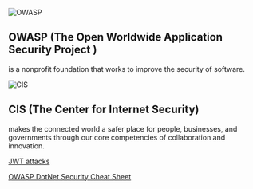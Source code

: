 ![OWASP](https://owasp.org/assets/images/logo.png)
## OWASP (The Open Worldwide Application Security Project )
is a nonprofit foundation that works to improve the security of software.

![CIS](https://www.cisecurity.org/-/jssmedia/project/cisecurity/cisecurity/data/media/img/uploads/2018/10/2.png)
## CIS (The Center for Internet Security)
makes the connected world a safer place for people, businesses, and governments through our core competencies of collaboration and innovation.

[JWT attacks](https://portswigger.net/web-security/jwt)

[OWASP DotNet Security Cheat Sheet](https://cheatsheetseries.owasp.org/cheatsheets/DotNet_Security_Cheat_Sheet.html)
